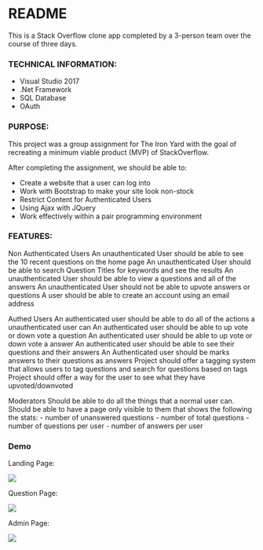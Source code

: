 # README
This is a Stack Overflow clone app completed by a 3-person team over the course of three days.

### TECHNICAL INFORMATION:
- Visual Studio 2017
- .Net Framework
- SQL Database
- OAuth

### PURPOSE:

This project was a group assignment for The Iron Yard with the goal of recreating a minimum viable product (MVP) of StackOverflow. 

After completing the assignment, we should be able to:
- Create a website that a user can log into
- Work with Bootstrap to make your site look non-stock
- Restrict Content for Authenticated Users
- Using Ajax with JQuery
- Work effectively within a pair programming environment

### FEATURES:

Non Authenticated Users
    An unauthenticated User should be able to see the 10 recent questions on the home page
    An unauthenticated User should be able to search Question Titles for keywords and see the results
    An unauthenticated User should be able to view a questions and all of the answers
    An unauthenticated User should not be able to upvote answers or questions
    A user should be able to create an account using an email address

Authed Users
    An authenticated user should be able to do all of the actions a unauthenticated user can
    An authenticated user should be able to up vote or down vote a question
    An authenticated user should be able to up vote or down vote a answer
    An authenticated user should be able to see their questions and their answers
    An Authenticated user should be marks answers to their questions as answers
    Project should offer a tagging system that allows users to tag questions and search for questions based on tags
    Project should offer a way for the user to see what they have upvoted/downvoted

Moderators
    Should be able to do all the things that a normal user can.
    Should be able to have a page only visible to them that shows the following the stats:
       - number of unanswered questions
       - number of total questions
       - number of questions per user
       - number of answers per user

### Demo

Landing Page:

<img src="#">

Question Page:

<img src="#">

Admin Page:

<img src="#">
